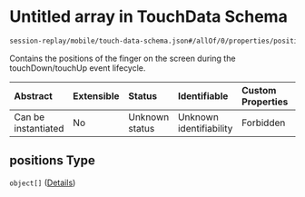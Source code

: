 # Untitled array in TouchData Schema

```txt
session-replay/mobile/touch-data-schema.json#/allOf/0/properties/positions
```

Contains the positions of the finger on the screen during the touchDown/touchUp event lifecycle.

| Abstract            | Extensible | Status         | Identifiable            | Custom Properties | Additional Properties | Access Restrictions | Defined In                                                                                             |
| :------------------ | :--------- | :------------- | :---------------------- | :---------------- | :-------------------- | :------------------ | :----------------------------------------------------------------------------------------------------- |
| Can be instantiated | No         | Unknown status | Unknown identifiability | Forbidden         | Allowed               | Read only           | [touch-data-schema.json\*](../out/session-replay/mobile/touch-data-schema.json "open original schema") |

## positions Type

`object[]` ([Details](touch-data-schema-allof-0-properties-positions-items.md))
